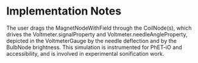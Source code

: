 Implementation Notes
====================

The user drags the MagnetNodeWithField through the CoilNode(s), which drives the Voltmeter.signalProperty and
Voltmeter.needleAngleProperty, depicted in the VoltmeterGauge by the needle deflection and by the BulbNode brightness.
This simulation is instrumented for PhET-iO and accessibility, and is involved in experimental sonification work.